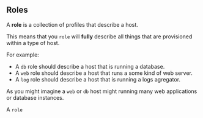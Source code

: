 ## Roles

A **role** is a collection of profiles that describe a host.

This means that you `role` will **fully** describe all things that are provisioned within a type of host.

For example:
* A `db` role should describe a host that is running a database.
* A `web` role should describe a host that runs a some kind of web server.
* A `log` role should describe a host that is running a logs agregator.

As you might imagine a `web` or `db` host might running many web applications or database instances.

A `role`

